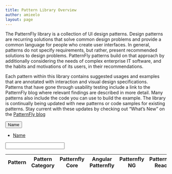 ```yaml
---
title: Pattern Library Overview
author: amieelo
layout: page
---
```

<p>The PatternFly library is a collection of UI design patterns. Design patterns are recurring solutions that solve
common design problems and provide a common language for people who create user interfaces. In general, patterns do not
specify requirements, but rather, present recommended solutions to design problems. PatternFly patterns build on that
approach by additionally considering the needs of complex enterprise IT software, and the habits and motivations of its
users, in their recommendations.</p>
<p>Each pattern within this library contains suggested usages and examples that are annotated with interaction and
visual design specifications. Patterns that have gone through usability testing include a link to the PatternFly blog
where relevant findings are described in more detail. Many patterns also include the code you can use to build the
example. The library is continually being updated with new patterns or code samples for existing patterns. Stay current
with these updates by checking out “What’s New” on the <a href="https://blog.patternfly.org" target="_blank">PatternFly blog</a></p>

<!-- Textbox Filter -->
<div class="pattern-status-wrapper">
  <div class="pattern-status-search">
    <div style="width: 300px;">
      <div class="filter-pf">
        <div class="filter-pf-fields">
          <div class="input-group form-group">
            <div class="input-group-btn">
              <div class="dropdown btn-group">
                <button type="button" class="dropdown-toggle btn btn-default" data-toggle="dropdown" aria-haspopup="true" aria-expanded="false">
                  Name
                  <span class="caret"></span>
                </button>
                <ul class="dropdown-menu">
                  <li class="selected"><a href="#">Name</a></li>
                </ul>
              </div>
            </div>
            <input id="inputText" type="text" class="form-control">
          </div>
        </div>
      </div>
    </div>
  </div>

  <!-- Table HTML -->
  <table class="table table-striped table-bordered pattern-status-table" id="patternTable">
    <thead>
      <tr>
        <th>Pattern</th>
        <th>Pattern Category</th>
        <th>Patternfly Core</th>
        <th>Angular Patternfly</th>
        <th>Patternfly NG</th>
        <th>Patternfly React</th>
      </tr>
    </thead>
  </table>
</div>

<script>
$(document).ready(function() {

  var patternData = [];

  $.getJSON('https://www.patternfly.org/patternfly-design/status/pattern-status.json', function (data) {

    data.forEach(function (parentValue, index) {

        var designPatterns = parentValue.patterns.map(function(childVal, i) {

          var patternLinks;
          var patternflyCoreLink;
          var angularPatternflyLink;
          var patternflyNgLink;
          var patternflyReactLink;
      
          try {
              patternLinks = childVal.files.site.frontmatter;
              
              patternflyCoreLink = patternLinks.impl_jquery ? `<a href="${patternLinks.impl_jquery}">view</a>` : "n/a";

              angularPatternflyLink = patternLinks.impl_angular ? `<a href="${patternLinks.impl_angular}">view</a>` : "n/a";

              patternflyNgLink = patternLinks.impl_ng ? `<a href="${patternLinks.impl_ng}">view</a>` : "n/a";

              patternflyReactLink = patternLinks.impl_react ? `<a href="${patternLinks.impl_react}">view</a>` : "n/a";                   
          
          } catch (err) {
            patternflyCoreLink = "n/a";
            angularPatternflyLink = "n/a";
            patternflyNgLink = "n/a";
            patternflyReactLink = "n/a";
          }
        
          return {
            patternName: childVal.name,
            patternCategory: parentValue.name,
            patternflyCore: patternflyCoreLink,
            angularPatternfly: angularPatternflyLink,
            patternflyNg: patternflyNgLink,
            patternflyReact: patternflyReactLink
          };
        });

        patternData = patternData.concat(designPatterns);
    });

    loadDataTable(patternData);
});

// Load DataTable
function loadDataTable(designStatusData) {
    var table = $("#patternTable").DataTable({
      "paging": false,
      "searching": true,
      columns: [
        { data: "patternName" },
        { data: "patternCategory"},
        { data: "patternflyCore"},
        { data: "angularPatternfly"},
        { data: "patternflyNg"},
        { data: "patternflyReact"}
      ],
      data: designStatusData,
      dom: "t",
      language: {
      zeroRecords: "No patterns found"
       },
    });
    $('#inputText').keyup( function (){
      table.search($(this).val()).draw() 
    });
  }
});
</script>